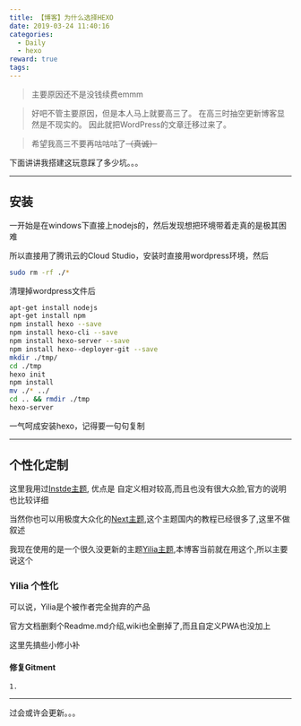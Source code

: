 ```yaml
---
title: 【博客】为什么选择HEXO
date: 2019-03-24 11:40:16
categories:
  - Daily
  - hexo
reward: true
tags:
---
```


> 主要原因还不是没钱续费emmm

>好吧不管主要原因，但是本人马上就要高三了。
在高三时抽空更新博客显然是不现实的。
因此就把WordPress的文章迁移过来了。

>希望我高三不要再咕咕咕了~~（真诚）~~

下面讲讲我搭建这玩意踩了多少坑。。。

* * *

## 安装

一开始是在windows下直接上nodejs的，然后发现想把环境带着走真的是极其困难

所以直接用了腾讯云的Cloud Studio，安装时直接用wordpress环境，然后

```bash
sudo rm -rf ./*
```
清理掉wordpress文件后

```bash
apt-get install nodejs
apt-get install npm
npm install hexo --save
npm install hexo-cli --save
npm install hexo-server --save
npm install hexo--deployer-git --save
mkdir ./tmp/
cd ./tmp
hexo init 
npm install
mv ./* ../
cd .. && rmdir ./tmp
hexo-server
```

一气呵成安装hexo，记得要一句句复制
* * *
## 个性化定制

这里我用过[Instde主题](https://github.com/elmorec/hexo-theme-inside),
优点是 自定义相对较高,而且也没有很大众脸,官方的说明也比较详细

当然你也可以用极度大众化的[Next主题](https://github.com/theme-next/hexo-theme-next),这个主题国内的教程已经很多了,这里不做叙述

我现在使用的是一个很久没更新的主题[Yilia主题](https://github.com/litten/hexo-theme-yilia),本博客当前就在用这个,所以主要说这个

### Yilia 个性化
可以说，Yilia是个被作者完全抛弃的产品

官方文档删剩个Readme.md介绍,wiki也全删掉了,而且自定义PWA也没加上

这里先搞些小修小补

#### 修复Gitment
~~~
1. 

~~~



* * *
过会或许会更新。。。